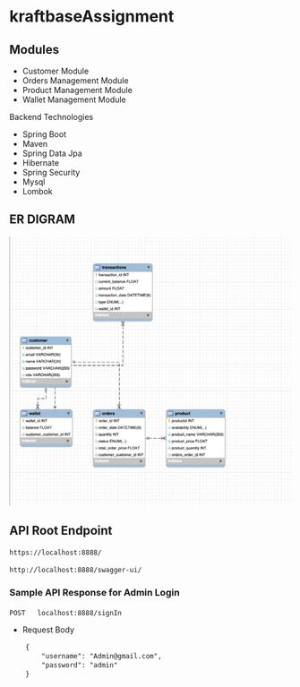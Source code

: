 # kraftbaseAssignment


## Modules
 - Customer Module
 - Orders Management Module
 - Product Management Module
 - Wallet Management Module

 Backend Technologies
- Spring Boot
- Maven
- Spring Data Jpa
- Hibernate
- Spring Security
- Mysql
- Lombok

## ER DIGRAM
![ER DIAGRAM](https://github.com/Amanastel/kraftbaseAssignment/blob/main/img/Screenshot%202023-08-04%20at%201.41.46%20PM.png?raw=true)




## API Root Endpoint

`https://localhost:8888/`

`http://localhost:8888/swagger-ui/`


### Sample API Response for Admin Login

`POST   localhost:8888/signIn`

* Request Body

```
    {
        "username": "Admin@gmail.com",
        "password": "admin"
    }

```
